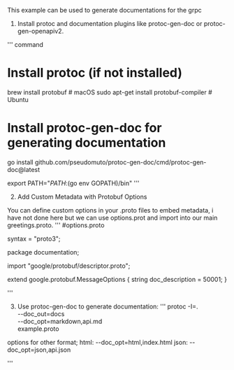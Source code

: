 This example can be used to generate documentations for the grpc 

1. Install protoc and documentation plugins like protoc-gen-doc or protoc-gen-openapiv2. 

''' command 

# Install protoc (if not installed)
brew install protobuf  # macOS
sudo apt-get install protobuf-compiler  # Ubuntu

# Install protoc-gen-doc for generating documentation
go install github.com/pseudomuto/protoc-gen-doc/cmd/protoc-gen-doc@latest


export PATH="$PATH:$(go env GOPATH)/bin"
'''

2. Add Custom Metadata with Protobuf Options

You can define custom options in your .proto files to embed metadata, i have not done here but we can use options.prot and import into our main greetings.proto. 
'''
#options.proto 

syntax = "proto3";

package documentation;

import "google/protobuf/descriptor.proto";

extend google.protobuf.MessageOptions {
  string doc_description = 50001;
}

'''

3. Use protoc-gen-doc to generate documentation:
'''
protoc -I=. \
  --doc_out=docs \
  --doc_opt=markdown,api.md \
  example.proto

options for other format;
html: --doc_opt=html,index.html
json: --doc_opt=json,api.json

'''